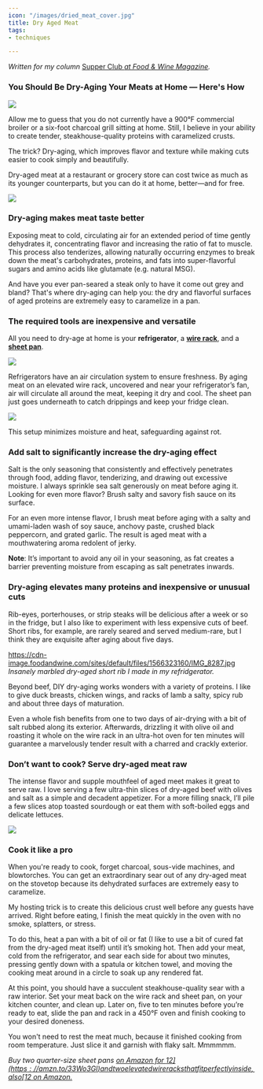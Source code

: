 ```yaml
---
icon: "/images/dried_meat_cover.jpg"
title: Dry Aged Meat
tags:
- techniques

---
```

_Written for my column_ [Supper Club _at Food & Wine Magazine_](https://www.foodandwine.com/cooking-techniques/dry-aging-meats-how-supper-club)_._

### You Should Be Dry-Aging Your Meats at Home — Here's How
![](https://cdn-image.foodandwine.com/sites/default/files/1566326669/Air-Drying-Supper-Club-7-FT-BLOG082019.jpg)

Allow me to guess that you do not currently have a 900°F commercial broiler or a six-foot charcoal grill sitting at home. Still, I believe in your ability to create tender, steakhouse-quality proteins with caramelized crusts.

The trick? Dry-aging, which improves flavor and texture while making cuts easier to cook simply and beautifully.

Dry-aged meat at a restaurant or grocery store can cost twice as much as its younger counterparts, but you can do it at home, better—and for free.

![](https://cdn-image.foodandwine.com/sites/default/files/1566323160/IMG_8287.jpg)

### Dry-aging makes meat taste better
Exposing meat to cold, circulating air for an extended period of time gently dehydrates it, concentrating flavor and increasing the ratio of fat to muscle. This process also tenderizes, allowing naturally occurring enzymes to break down the meat's carbohydrates, proteins, and fats into super-flavorful sugars and amino acids like glutamate (e.g. natural MSG).

And have you ever pan-seared a steak only to have it come out grey and bland? That's where dry-aging can help you: the dry and flavorful surfaces of aged proteins are extremely easy to caramelize in a pan.


### The required tools are inexpensive and versatile
All you need to dry-age at home is your **refrigerator**, a [**wire rack**](https://amzn.to/2L9jZK2 "(opens new window)"), and a [**sheet pan**](https://amzn.to/33Wo3Gl "(opens new window)").

[![](https://cdn-image.foodandwine.com/sites/default/files/1566324292/Supper-Club-Air-Drying-FT-BLOG08202019.jpg)](https://amzn.to/33Wo3Gl)

Refrigerators have an air circulation system to ensure freshness. By aging meat on an elevated wire rack, uncovered and near your refrigerator’s fan, air will circulate all around the meat, keeping it dry and cool. The sheet pan just goes underneath to catch drippings and keep your fridge clean.

[![](https://cdn-image.foodandwine.com/sites/default/files/1566324292/Grill-Rack-Supper-Club-FT-BLOG08202019.jpg)](https://amzn.to/2L9jZK2)

This setup minimizes moisture and heat, safeguarding against rot. 


### Add salt to significantly increase the dry-aging effect
Salt is the only seasoning that consistently and effectively penetrates through food, adding flavor, tenderizing, and drawing out excessive moisture. I always sprinkle sea salt generously on meat before aging it. Looking for even more flavor? Brush salty and savory fish sauce on its surface.

For an even more intense flavor, I brush meat before aging with a salty and umami-laden wash of soy sauce, anchovy paste, crushed black peppercorn, and grated garlic. The result is aged meat with a mouthwatering aroma redolent of jerky.

**Note**: It’s important to avoid any oil in your seasoning, as fat creates a barrier preventing moisture from escaping as salt penetrates inwards.


### Dry-aging elevates many proteins and inexpensive or unusual cuts
Rib-eyes, porterhouses, or strip steaks will be delicious after a week or so in the fridge, but I also like to experiment with less expensive cuts of beef. Short ribs, for example, are rarely seared and served medium-rare, but I think they are exquisite after aging about five days.

https://cdn-image.foodandwine.com/sites/default/files/1566323160/IMG_8287.jpg
_Insanely marbled dry-aged short rib I made in my refridgerator._

Beyond beef, DIY dry-aging works wonders with a variety of proteins. I like to give duck breasts, chicken wings, and racks of lamb a salty, spicy rub and about three days of maturation.

Even a whole fish benefits from one to two days of air-drying with a bit of salt rubbed along its exterior. Afterwards, drizzling it with olive oil and roasting it whole on the wire rack in an ultra-hot oven for ten minutes will guarantee a marvelously tender result with a charred and crackly exterior.

### Don’t want to cook? Serve dry-aged meat raw

The intense flavor and supple mouthfeel of aged meet makes it great to serve raw. I love serving a few ultra-thin slices of dry-aged beef with olives and salt as a simple and decadent appetizer. For a more filling snack, I’ll pile a few slices atop toasted sourdough or eat them with soft-boiled eggs and delicate lettuces.

![](https://cdn-image.foodandwine.com/sites/default/files/1566325378/Raw-Airdried-FT-BLOG08202019.jpg)

### Cook it like a pro
When you're ready to cook, forget charcoal, sous-vide machines, and blowtorches. You can get an extraordinary sear out of any dry-aged meat on the stovetop because its dehydrated surfaces are extremely easy to caramelize.

My hosting trick is to create this delicious crust well before any guests have arrived. Right before eating, I finish the meat quickly in the oven with no smoke, splatters, or stress.

To do this, heat a pan with a bit of oil or fat (I like to use a bit of cured fat from the dry-aged meat itself) until it’s smoking hot. Then add your meat, cold from the refrigerator, and sear each side for about two minutes, pressing gently down with a spatula or kitchen towel, and moving the cooking meat around in a circle to soak up any rendered fat.

At this point, you should have a succulent steakhouse-quality sear with a raw interior. Set your meat back on the wire rack and sheet pan, on your kitchen counter, and clean up. Later on, five to ten minutes before you’re ready to eat, slide the pan and rack in a 450°F oven and finish cooking to your desired doneness.

You won't need to rest the meat much, because it finished cooking from room temperature. Just slice it and garnish with flaky salt. Mmmmmm.



_Buy two quarter-size sheet pans [on Amazon for $12](https://amzn.to/33Wo3Gl) and two elevated wire racks that fit perfectly inside, also [$12 on Amazon.](https://amzn.to/2L9jZK2)_